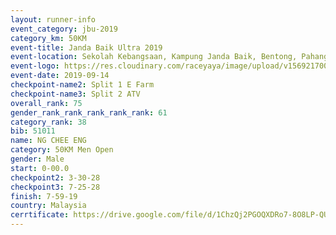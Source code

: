 ```yaml
---
layout: runner-info 
event_category: jbu-2019 
category_km: 50KM 
event-title: Janda Baik Ultra 2019 
event-location: Sekolah Kebangsaan, Kampung Janda Baik, Bentong, Pahang, Malaysia 
event-logo: https://res.cloudinary.com/raceyaya/image/upload/v1569217009/logo/janda-baik_vch1pc.jpg 
event-date: 2019-09-14 
checkpoint-name2: Split 1 E Farm 
checkpoint-name3: Split 2 ATV 
overall_rank: 75
gender_rank_rank_rank_rank_rank: 61
category_rank: 38
bib: 51011
name: NG CHEE ENG
category: 50KM Men Open
gender: Male
start: 0-00.0
checkpoint2: 3-30-28
checkpoint3: 7-25-28
finish: 7-59-19
country: Malaysia
cerrtificate: https://drive.google.com/file/d/1ChzQj2PGOQXDRo7-8O8LP-QUZfdPBQdn/view?usp=sharing
---
```

